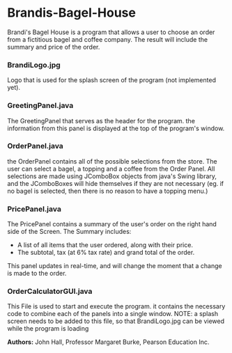 # Brandis-Bagel-House

Brandi's Bagel House is a program that allows a user to choose an order from a fictitious bagel and coffee company. The result will include the summary and price of the order.

### BrandiLogo.jpg
Logo that is used for the splash screen of the program (not implemented yet).

### GreetingPanel.java
The GreetingPanel that serves as the header for the program. the information from this panel is displayed at the top of the program's window.

### OrderPanel.java
the OrderPanel contains all of the possible selections from the store. The user can select a bagel, a topping and a coffee from the Order Panel. All selections are made using JComboBox objects from java's Swing library, and the JComboBoxes will hide themselves if they are not necessary (eg. if no bagel is selected, then there is no reason to have a topping menu.)

### PricePanel.java
The PricePanel contains a summary of the user's order on the right hand side of the Screen. The Summary includes:
* A list of all items that the user ordered, along with their price.
* The subtotal, tax (at 6% tax rate) and grand total of the order.

This panel updates in real-time, and will change the moment that a change is made to the order.

### OrderCalculatorGUI.java
This File is used to start and execute the program. it contains the necessary code to combine each of the panels into a single window. NOTE: a splash screen needs to be added to this file, so that BrandiLogo.jpg can be viewed while the program is loading


**Authors:** John Hall, Professor Margaret Burke, Pearson Education Inc.

